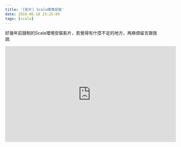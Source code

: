 ```yaml
---
title: '[影片] Scala環境安裝'
date: 2018-06-10 23:25:09
tags: [scala]
---
```


好幾年前錄制的Scala環境安裝影片，若覺得有什麼不足的地方，再麻煩留言跟我說.

<iframe width="560" height="315" src="https://www.youtube.com/embed/Mztt44WJvEM" frameborder="0" allow="autoplay; encrypted-media" align="center" allowfullscreen></iframe>



